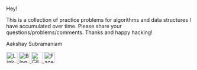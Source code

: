 Hey!

This is a collection of practice problems for algorithms and data structures I have accumulated over time. Please share your questions/problems/comments. Thanks and happy hacking!

Aakshay Subramaniam

<a href="https://www.linkedin.com/in/aakshaysubramaniam/" target="_blank">
  <img border="0" alt="LinkedIn - Aakshay Subramaniam"         src="https://media.licdn.com/mpr/mpr/shrink_200_200/AAEAAQAAAAAAAANyAAAAJGRlZTNlZDQwLTk4YTItNDA1MS04MzBjLWJmNGQ5M2RmZGUxYw.png" width="30" height="30">
</a>

<a href="http://blog.aakshay.com/" target="_blank">
  <img border="0" alt="Blog - Aakshay Subramaniam" src="https://seeklogo.com/images/B/blogger-b-logo-CAB2EB5FA1-seeklogo.com.png" width="30" height="30">
</a>

<a href="https://github.com/aakshays" target="_blank">
  <img border="0" alt="Github - Aakshay Subramaniam" src="https://seeklogo.com/images/G/github-mark-logo-BF9B96FEA9-seeklogo.com.png" width="30" height="30">
</a>

<a href="https://www.facebook.com/aakshay.subramaniam" target="_blank">
  <img border="0" alt="Facebook - Aakshay Subramaniam" src="http://pdsasoccer.com/wp-content/uploads/2016/09/facebook-logo-C64946D6D2-seeklogo.com_.png" width="30" height="30">
</a>

